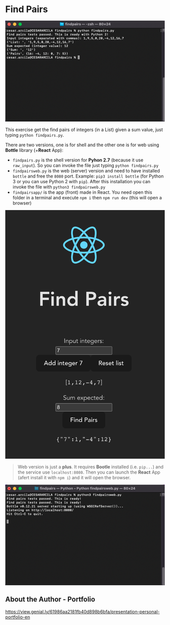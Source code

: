 
# Find Pairs

![](./findpairs.png)

This exercise get the find pairs of integers (in a List) given a sum value, just typing `python findpairs.py`.

There are two versions, one is for shell and the other one is for web using **Bottle** library (+**React** App):

- `findpairs.py` is the shell version for **Pyhon 2.7** (because it use `raw_input`). So you can invoke the file just typing `python findpairs.py`
- `findpairsweb.py` is the web (server) version and need to have installed `bottle` and free the `8080` port. Example: `pip3 install bottle` (for Python 3 or you can use Python 2 with `pip`). After this installation you can invoke the file with `python3 findpairsweb.py`
- `findpairsapp/` is the app (front) made in React. You need open this folder in a terminal and execute `npm i` then `npm run dev` (this will open a browser)

![](./findpairsapp.png)

> Web version is just a **plus**. It requires **Bootle** installed (i.e. `pip...`) and the service use `localhost:8080`. Then you can launch the **React** App (afert install it with `npm i`) and it will open the browser.

![](./findpairsweb.png)

## About the Author - Portfolio

https://view.genial.ly/61986aa2181fb40d898b6bfa/presentation-personal-portfolio-en

